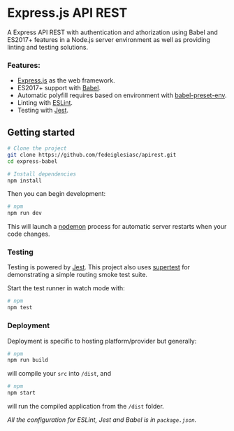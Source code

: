 # Express.js API REST

A Express API REST with authentication and athorization using Babel and ES2017+ features in a Node.js server environment as well as providing linting and testing solutions. 

### Features:
- [Express.js](https://expressjs.com/) as the web framework.
- ES2017+ support with [Babel](https://babeljs.io/).
- Automatic polyfill requires based on environment with [babel-preset-env](https://github.com/babel/babel-preset-env).
- Linting with [ESLint](http://eslint.org/).
- Testing with [Jest](https://facebook.github.io/jest/).

## Getting started

```sh
# Clone the project
git clone https://github.com/fedeiglesiasc/apirest.git
cd express-babel

# Install dependencies
npm install

```

Then you can begin development:

```sh
# npm
npm run dev
```

This will launch a [nodemon](https://nodemon.io/) process for automatic server restarts when your code changes.

### Testing

Testing is powered by [Jest](https://facebook.github.io/jest/). This project also uses [supertest](https://github.com/visionmedia/supertest) for demonstrating a simple routing smoke test suite.

Start the test runner in watch mode with:

```sh
# npm
npm test
```
### Deployment

Deployment is specific to hosting platform/provider but generally:

```sh
# npm
npm run build
```

will compile your `src` into `/dist`, and 

```sh
# npm
npm start
```

will run the compiled application from the `/dist` folder.

*All the configuration for ESLint, Jest and Babel is in `package.json`.*
